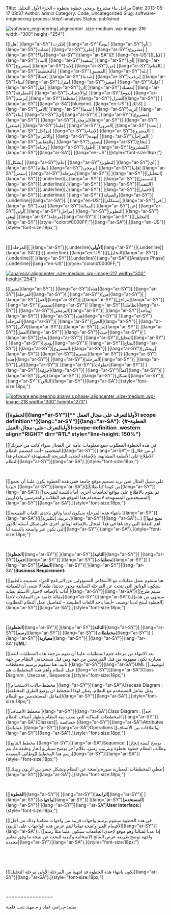 Title: مراحل بناء مشروع برمجي خطوة بخطوة – الجزء الأول التحليل
Date: 2013-05-17 08:37
Author: admin
Category: Code, Uncategorized
Slug: software-engineering-process-step1-analysis
Status: published

![software\_engineering](http://mycodee.com/wp-content/uploads/2013/05/software_engineering-300x254.png){.aligncenter .size-medium .wp-image-216 width="300" height="254"}

[[[هل[ ]{lang="ar-SY"}فكرت[ ]{lang="ar-SY"}يوماً[ ]{lang="ar-SY"}أو[ ]{lang="ar-SY"}عملت[ ]{lang="ar-SY"}على[ ]{lang="ar-SY"}مشروع[ ]{lang="ar-SY"}ما؟]{lang="ar-SY"}]{lang="ar-SA"}[!! ]{lang="en-US"}[[قبل[ ]{lang="ar-SY"}البدء[ ]{lang="ar-SY"}بتنفيذ[ ]{lang="ar-SY"}أي[ ]{lang="ar-SY"}مشروع[ ]{lang="ar-SY"}لابد[ ]{lang="ar-SY"}من[ ]{lang="ar-SY"}القيام[ ]{lang="ar-SY"}بالتخطيط[ ]{lang="ar-SY"}المسبق[ ]{lang="ar-SY"}له،[ ]{lang="ar-SY"}فمثلاً[ ]{lang="ar-SY"}عندما[ ]{lang="ar-SY"}نرغب[ ]{lang="ar-SY"}ببناء[ ]{lang="ar-SY"}منزل[ ]{lang="ar-SY"}صغير[ ]{lang="ar-SY"}فإننا[ ]{lang="ar-SY"}قبل[ ]{lang="ar-SY"}أن[ ]{lang="ar-SY"}نمسك[ ]{lang="ar-SY"}المطرقة[ ]{lang="ar-SY"}والأخشاب[ ]{lang="ar-SY"}نقوم[ ]{lang="ar-SY"}برسم[ ]{lang="ar-SY"}مخطط[ ]{lang="ar-SY"}للمنزل]{lang="ar-SY"}[ ]{lang="ar-SY"}]{lang="ar-SA"}[blueprint. ]{lang="en-US"}[[كذلك[ ]{lang="ar-SY"}الأمر[ ]{lang="ar-SY"}عندما[ ]{lang="ar-SY"}نريد[ ]{lang="ar-SY"}بناء[ ]{lang="ar-SY"}أي]{lang="ar-SY"}[ ]{lang="ar-SY"}[مشروع]{lang="ar-SY"}[ ]{lang="ar-SY"}[برمجي]{lang="ar-SY"}[ ]{lang="ar-SY"}[فينبغي[ ]{lang="ar-SY"}علينا[ ]{lang="ar-SY"}المرور[ ]{lang="ar-SY"}بعدة[ ]{lang="ar-SY"}مراحل[ ]{lang="ar-SY"}لإتمام[ ]{lang="ar-SY"}المشروع[ ]{lang="ar-SY"}والالتزام[ ]{lang="ar-SY"}بهذه[ ]{lang="ar-SY"}المراحل[ ]{lang="ar-SY"}والمعايير[ ]{lang="ar-SY"}يضمن[ ]{lang="ar-SY"}نجاح[ ]{lang="ar-SY"}وحياة[ ]{lang="ar-SY"}أطول[ ]{lang="ar-SY"}للمشروع]{lang="ar-SY"}]{lang="ar-SA"}[.]{lang="en-US"}]{style="font-size:18px;"}

[[[بشكل[ ]{lang="ar-SY"}عام[ ]{lang="ar-SY"}لتطوير[ ]{lang="ar-SY"}أي[ ]{lang="ar-SY"}نظام[ ]{lang="ar-SY"}برمجي[ ]{lang="ar-SY"}فإننا[ ]{lang="ar-SY"}سنمر[ ]{lang="ar-SY"}بمرحلة]{lang="ar-SY"}[ ]{lang="ar-SY"}[[التحليل]{lang="ar-SY"}]{.underline}[،]{lang="ar-SY"}[ ]{lang="ar-SY"}[[التصميم]{lang="ar-SY"}]{.underline}[،]{lang="ar-SY"}[ ]{lang="ar-SY"}[[التنفيذ]{lang="ar-SY"}]{.underline}[،]{lang="ar-SY"}[ ]{lang="ar-SY"}[[الاختبار]{lang="ar-SY"}]{.underline}[ ]{lang="ar-SY"}[[والصيانة]{lang="ar-SY"}]{.underline}]{lang="ar-SA"}[. ]{lang="en-US"}[[سنتكلم[ ]{lang="ar-SY"}في[ ]{lang="ar-SY"}هذه[ ]{lang="ar-SY"}المقالة[ ]{lang="ar-SY"}عن[ ]{lang="ar-SY"}أولى[ ]{lang="ar-SY"}مراحل[ ]{lang="ar-SY"}التطوير[ ]{lang="ar-SY"}وهي[ ]{lang="ar-SY"}مرحلة]{lang="ar-SY"}[ ]{lang="ar-SY"}[[التحليل]{lang="ar-SY"}]{style="color:#0000FF;"}]{lang="ar-SA"}[.]{lang="en-US"}]{style="font-size:18px;"}

 

[[[[المرحلة[[ ]{lang="ar-SY"}]{.underline}**الأولى**]{lang="ar-SY"}]{.underline}]{lang="ar-SA"}[[:]{.underline} ]{lang="en-US"}[[[التحليل]{lang="ar-SY"}]{.underline}[[ ]{lang="ar-SY"}]{.underline}]{lang="ar-SA"}[[Analysis Phase]{.underline}]{lang="en-US"}]{style="color:#0000FF;"}

[![analysis](http://mycodee.com/wp-content/uploads/2013/05/analysis-300x254.png){.aligncenter .size-medium .wp-image-217 width="300" height="254"}](http://mycodee.com/wp-content/uploads/2013/05/analysis.png)

[[[تعتبر]{lang="ar-SY"}[ ]{lang="ar-SY"}[هذه]{lang="ar-SY"}[ ]{lang="ar-SY"}[المرحلة]{lang="ar-SY"}[ ]{lang="ar-SY"}[من]{lang="ar-SY"}[ ]{lang="ar-SY"}[أهم]{lang="ar-SY"}[ ]{lang="ar-SY"}[مراحل]{lang="ar-SY"}[ ]{lang="ar-SY"}[تصميم]{lang="ar-SY"}[ ]{lang="ar-SY"}[نظامك]{lang="ar-SY"}[ ]{lang="ar-SY"}[البرمجي]{lang="ar-SY"}[ ]{lang="ar-SY"}[وتأخذ]{lang="ar-SY"}[ ]{lang="ar-SY"}[هذه]{lang="ar-SY"}[ ]{lang="ar-SY"}[المرحلة]{lang="ar-SY"}[ ]{lang="ar-SY"}[الحيز]{lang="ar-SY"}[ ]{lang="ar-SY"}[الأكبر]{lang="ar-SY"}[ ]{lang="ar-SY"}[من]{lang="ar-SY"}[ ]{lang="ar-SY"}[العمل]{lang="ar-SY"}[ ]{lang="ar-SY"}[حيث]{lang="ar-SY"}[ ]{lang="ar-SY"}[نجاح]{lang="ar-SY"}[ ]{lang="ar-SY"}[التحليل]{lang="ar-SY"}[ ]{lang="ar-SY"}[يؤدي]{lang="ar-SY"}[ ]{lang="ar-SY"}[لنجاح]{lang="ar-SY"}[ ]{lang="ar-SY"}[المشروع،]{lang="ar-SY"}[ ]{lang="ar-SY"}[ويمكن]{lang="ar-SY"}[ ]{lang="ar-SY"}[تقسيم]{lang="ar-SY"}[ ]{lang="ar-SY"}[هذه]{lang="ar-SY"}[ ]{lang="ar-SY"}[المرحلة]{lang="ar-SY"}[ ]{lang="ar-SY"}[إلى]{lang="ar-SY"}[ ]{lang="ar-SY"}[خطوات]{lang="ar-SY"}[ ]{lang="ar-SY"}[جزئية]{lang="ar-SY"}[ ]{lang="ar-SY"}[كما]{lang="ar-SY"}[ ]{lang="ar-SY"}[في]{lang="ar-SY"}[ ]{lang="ar-SY"}[الشكل]{lang="ar-SY"}[ ]{lang="ar-SY"}[التالي]{lang="ar-SY"}]{lang="ar-SA"}:]{style="font-size:18px;"}

[![software engineering analysis phase](http://mycodee.com/wp-content/uploads/2013/05/software-engineering-analysis-phase-300x273.png){.aligncenter .size-medium .wp-image-218 width="300" height="273"}](http://mycodee.com/wp-content/uploads/2013/05/software-engineering-analysis-phase.png)

### [[**الخطوة**]{lang="ar-SY"}[** الأولىالتعرف على مجال العمل scope definition**]{lang="ar-SY"}]{lang="ar-SA"}**:**  {#الخطوة-الأولىالتعرف-على-مجال-العمل-scope-definition .western align="RIGHT" dir="RTL" style="line-height: 150%"}

[[[في هذه الخطوة المطلوب جمع معلومات عامة عن المجال سواء كانت من خبرتك الشخصية –أنت كمصمم النظام]{lang="ar-SY"}]{lang="ar-SA"}- [[أو من خلال الاطلاع على الأنظمة المشابهة، بالإضافة لتحديد الشريحة المستهدفة لاستخدام هذا النظام]{lang="ar-SY"}]{lang="ar-SA"}.]{style="font-size:18px;"}

 

[[[على سبيل المثال نحن نريد تصميم موقع جامعة ففي هذه الخطوة يكون علينا أن نجمع خبرتنا ]{lang="ar-SY"}]{lang="ar-SA"}([[من كوننا كنا طلاباً]{lang="ar-SY"}]{lang="ar-SA"}) [[ثم نقوم بالاطلاع على مواقع لجامعات أخرى، أما بالنسبة لشريحة المستخدمين المستهدفة لاستخدام هذا الموقع هم الطلاب والمدرسين والإداريين]{lang="ar-SY"}]{lang="ar-SA"}.]{style="font-size:18px;"}

[[[بانتهاء هذه المرحلة سيكون لدينا وثائق بإحدى اللغات الطبيعية ]{lang="ar-SY"}]{lang="ar-SA"}([[عربية، إنكليزية،]{lang="ar-SY"}]{lang="ar-SA"}...) [[نضع فيها أهم النقاط التي وجدناها في هذا المجال بالإضافة لوثائق أخرى على شكل أسئلة للأمور التي تكون غير واضحة بالنسبة لنا]{lang="ar-SY"}]{lang="ar-SA"}.]{style="font-size:18px;"}

 

[[**الخطوة**]{lang="ar-SY"}[ ]{lang="ar-SY"}[**الثانية**]{lang="ar-SY"}[ ]{lang="ar-SY"}[**جمع**]{lang="ar-SY"}[ ]{lang="ar-SY"}[**متطلبات**]{lang="ar-SY"}[ ]{lang="ar-SY"}[**النظام**]{lang="ar-SY"}[ ]{lang="ar-SY"}]{lang="ar-SA"}**Business Requirement:**

[[[هنا سنقوم بعمل مقابلات مع الأشخاص المسؤولين عن البرنامج المراد تصميمه بالطبع ستكون الوثائق التي نتجت عن المرحلة السابقة محور حديثنا، طبعاً لا ننسى أن للمقابلة آداب بالإضافة لاختيار الأسئلة بعناية ]{lang="ar-SY"}]{lang="ar-SA"}([[سيتم طرح مقالة خاصة عن المقابلات لاحقاً]{lang="ar-SY"}]{lang="ar-SA"}).[[سننتهي من هذه الخطوة لينتج لدينا توصيف –أيضا بأحد اللغات الطبيعية – لتفاصيل عمل النظام المطلوب]{lang="ar-SY"}]{lang="ar-SA"}.]{style="font-size:18px;"}

  
 

[[**الخطوة**]{lang="ar-SY"}[ ]{lang="ar-SY"}[**الثالثة**]{lang="ar-SY"}[ ]{lang="ar-SY"}[**رسم**]{lang="ar-SY"}[ ]{lang="ar-SY"}[**مخططات**]{lang="ar-SY"}[ ]{lang="ar-SY"}[**معيارية**]{lang="ar-SY"}[ ]{lang="ar-SY"}]{lang="ar-SA"}**UML:**

[[[بعد الانتهاء من مرحلة جمع المتطلبات علينا أن نقوم بترجمة هذه المتطلبات للغة معيارية تكون مفهومة من قبل المبرمجين من جهة ومن قبل مستخدمي النظام من جهة ثانية، هنا سنقوم برسيم مخططات ]{lang="ar-SY"}]{lang="ar-SA"}UML [[لتوصيف عمل النظام وأهم هذه المخططات هم ]{lang="ar-SY"}]{lang="ar-SA"}Class Diagram , Usecase , Sequence.]{style="font-size:18px;"}

[[[مخطط حالات الاستخدام ]{lang="ar-SY"}]{lang="ar-SA"}Usecase Diagram : [[يمثل تفاعل المستخدم مع النظام، يمكن لهذا المخطط ان يوضع الطرق المختلفة لتفاعل المستخدمين مع النظام]{lang="ar-SY"}]{lang="ar-SA"}.]{style="font-size:18px;"}

[[[مخطط الأصناف ]{lang="ar-SY"}]{lang="ar-SA"}Class Diagram : [[احد المخططات الساكنة التي تصف بنية النظام بإظهار أصناف النظام ]{lang="ar-SY"}]{lang="ar-SA"}Classes[[، خصائصه ]{lang="ar-SY"}]{lang="ar-SA"}Attributes [[عملياته ]{lang="ar-SY"}]{lang="ar-SA"}Operations [[والعلاقات بين الأصناف]{lang="ar-SY"}]{lang="ar-SA"}.]{style="font-size:18px;"}

[[[مخطط التتابع ]{lang="ar-SY"}]{lang="ar-SA"}Sequence: [[يوضح كيفية إنجاز وظائف النظام خطوة بخطوة وبترتيب زمني، بكلام آخر يوضح سيناريو إنجاز وظيفة ما، يتم رسم هذا المخطط للوظائف المعقدة]{lang="ar-SY"}]{lang="ar-SA"}]{style="font-size:18px;"}

[[[تعطي المخططات المعيارية صورة واضحة عن النظام وتشكل جسر بين الزبون وبينك]{lang="ar-SY"}]{lang="ar-SA"}.]{style="font-size:18px;"}

  
 

[[[**الخطوة**]{lang="ar-SY"}[ ]{lang="ar-SY"}[**الرابعة**]{lang="ar-SY"}[ ]{lang="ar-SY"}[**واجهات**]{lang="ar-SY"}[ ]{lang="ar-SY"}[**المستخدم**]{lang="ar-SY"}[ ]{lang="ar-SY"}]{lang="ar-SA"}**User Interface:**]{style="font-size:18px;"}

[[[في هذه الخطوة سنقوم برسم واجهات قريبة من واجهات نظامنا وذلك من اجل الأقسام الغير واضحة تماما ليتم عرض هذه الواجهات على الزبون]{lang="ar-SY"}]{lang="ar-SA"}.. [[إذا عدنا لمثالنا وهو موقع لإحدى الجامعات سيكون علينا مثلاً رسم واجهة توضح طريقة عرض النتائج الامتحانية وكيفية البحث عن نتيجة ما وفق معايير محددة]{lang="ar-SY"}]{lang="ar-SA"}.]{style="font-size:18px;"}

 

 

[[[نكون بانتهاء هذه الخطوة قد انتهينا من المرحلة الأولى مرحلة التحليل]{lang="ar-SY"}]{lang="ar-SA"}.]{style="font-size:18px;"}

 

================

بقلم: م.رامي عقاد و م.مهند شب قلعية
